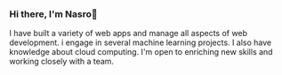 ### Hi there, I'm Nasro👋

I have built a variety of web apps and manage all aspects of web development. i engage in several machine learning projects. I also have
knowledge about cloud computing. I'm open to enriching new skills and working closely with a team.

